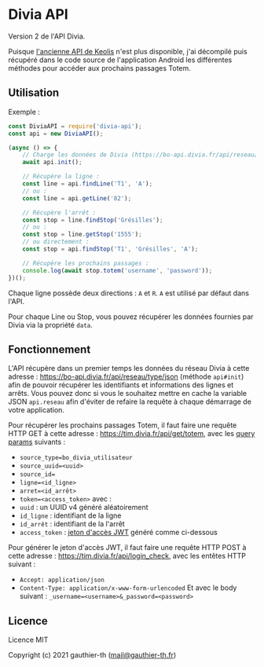 # Divia API

Version 2 de l'API Divia.

Puisque [l'ancienne API de Keolis](http://timeo3.keolis.com/relais/217.php) n'est plus disponible, j'ai décompilé puis récupéré dans le code source de l'application Android les différentes méthodes pour accéder aux prochains passages Totem.

## Utilisation

Exemple :
```js
const DiviaAPI = require('divia-api');
const api = new DiviaAPI();

(async () => {
    // Charge les données de Divia (https://bo-api.divia.fr/api/reseau/type/json) dans api.reseau :
    await api.init();

    // Récupère la ligne :
    const line = api.findLine('T1', 'A');
    // ou :
    const line = api.getLine('82');

    // Récupère l'arrêt :
    const stop = line.findStop('Grésilles');
    // ou :
    const stop = line.getStop('1555');
    // ou directement :
    const stop = api.findStop('T1', 'Grésilles', 'A');

    // Récupère les prochains passages :
    console.log(await stop.totem('username', 'password'));
})();
```

Chaque ligne possède deux directions : `A` et `R`. `A` est utilisé par défaut dans l'API.

Pour chaque Line ou Stop, vous pouvez récupérer les données fournies par Divia via la propriété `data`.

## Fonctionnement

L'API récupère dans un premier temps les données du réseau Divia à cette adresse : https://bo-api.divia.fr/api/reseau/type/json (méthode `api#init`) afin de pouvoir récupérer les identifiants et informations des lignes et arrêts. Vous pouvez donc si vous le souhaitez mettre en cache la variable JSON `api.reseau` afin d'éviter de refaire la requête à chaque démarrage de votre application.

Pour récupérer les prochains passages Totem, il faut faire une requête HTTP GET à cette adresse : https://tim.divia.fr/api/get/totem, avec les [query params](https://en.wikipedia.org/wiki/Query_string) suivants :
 - `source_type=bo_divia_utilisateur`
 - `source_uuid=<uuid>`
 - `source_id=`
 - `ligne=<id_ligne>`
 - `arret=<id_arrêt>`
 - `token=<access_token>`
avec :
 - `uuid` : un UUID v4 généré aléatoirement
 - `id_ligne` : identifiant de la ligne
 - `id_arrêt` : identifiant de la l'arrêt
 - `access_token` : [jeton d'accès JWT](https://jwt.io/) généré comme ci-dessous

Pour générer le jeton d'accès JWT, il faut faire une requête HTTP POST à cette adresse : https://tim.divia.fr/api/login_check, avec les entêtes HTTP suivant :
 - `Accept: application/json`
 - `Content-Type: application/x-www-form-urlencoded`
Et avec le body suivant : `_username=<username>&_password=<password>`

## Licence

Licence MIT

Copyright (c) 2021 gauthier-th (mail@gauthier-th.fr)